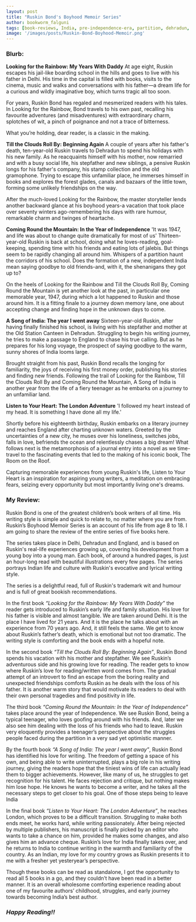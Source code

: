 ```yaml
---
layout: post
title: "Ruskin Bond's Boyhood Memoir Series"
author: bookworm_falguni
tags: [book-reviews, India, pre-independence-era, partition, dehradun, London, UK, based-on-true-story, inspirational, non-fiction, memoir, novella, life, dreams, success, positivity, work, career, writer, family, teenage, parents, famous-personality, nature, books]
image: '/images/posts/Ruskin-Bond-Boyhood-Memoir.png'
---
```


### **Blurb:**
**Looking for the Rainbow: My Years With Daddy**
At age eight, Ruskin escapes his jail-like boarding school in the hills and goes to live with his father in Delhi. His time in the capital is filled with books, visits to the cinema, music and walks and conversations with his father—a dream life for a curious and wildly imaginative boy, which turns tragic all too soon.

For years, Ruskin Bond has regaled and mesmerized readers with his tales. In Looking for the Rainbow, Bond travels to his own past, recalling his favourite adventures (and misadventures) with extraordinary charm, splotches of wit, a pinch of poignance and not a trace of bitterness.

What you’re holding, dear reader, is a classic in the making.

**Till the Clouds Roll By: Beginning Again**
A couple of years after his father's death, ten-year-old Ruskin travels to Dehradun to spend his holidays with his new family. As he reacquaints himself with his mother, now remarried and with a busy social life, his stepfather and new siblings, a pensive Ruskin longs for his father's company, his stamp collection and the old gramophone. Trying to escape this unfamiliar place, he immerses himself in books and explores the forest glades, canals and bazaars of the little town, forming some unlikely friendships on the way.

After the much-loved Looking for the Rainbow, the master storyteller lends another backward glance at his boyhood years-a vacation that took place over seventy winters ago-remembering his days with rare humour, remarkable charm and twinges of heartache.

**Coming Round the Mountain: In the Year of Independence**
'It was 1947, and life was about to change quite dramatically for most of us'
Thirteen-year-old Ruskin is back at school, doing what he loves-reading, goal-keeping, spending time with his friends and eating lots of jalebis. But things seem to be rapidly changing all around him. Whispers of a partition haunt the corridors of his school. Does the formation of a new, independent India mean saying goodbye to old friends-and, with it, the shenanigans they got up to? 

On the heels of Looking for the Rainbow and Till the Clouds Roll By, Coming Round the Mountain is yet another look at the past, in particular one memorable year, 1947, during which a lot happened to Ruskin and those around him. It is a fitting finale to a journey down memory lane, one about accepting change and finding hope in the unknown days to come.

**A Song of India: The year I went away**
Sixteen-year-old Ruskin, after having finally finished his school, is living with his stepfather and mother at the Old Station Canteen in Dehradun. Struggling to begin his writing journey, he tries to make a passage to England to chase his true calling. But as he prepares for his long voyage, the prospect of saying goodbye to the warm, sunny shores of India looms large.

Brought straight from his past, Ruskin Bond recalls the longing for familiarity, the joys of receiving his first money order, publishing his stories and finding new friends. Following the trail of Looking for the Rainbow, Till the Clouds Roll By and Coming Round the Mountain, A Song of India is another year from the life of a fiery teenager as he embarks on a journey to an unfamiliar land.

**Listen to Your Heart: The London Adventure**
'I followed my heart instead of my head. It is something I have done all my life.' 

Shortly before his eighteenth birthday, Ruskin embarks on a literary journey and reaches England after charting unknown waters. Greeted by the uncertainties of a new city, he muses over his loneliness, switches jobs, falls in love, befriends the ocean and relentlessly chases a big dream! What follows next is the metamorphosis of a journal entry into a novel as we time-travel to the fascinating events that led to the making of his iconic book, The Room on the Roof.

Capturing memorable experiences from young Ruskin's life, Listen to Your Heart is an inspiration for aspiring young writers, a meditation on embracing fears, seizing every opportunity but most importantly living one's dreams.

### **My Review:**
Ruskin Bond is one of the greatest children’s book writers of all time. His writing style is simple and quick to relate to, no matter where you are from. Ruskin’s Boyhood Memoir Series is an account of his life from age 8 to 18. I am going to share the review of the entire series of five books here.

The series takes place in Delhi, Dehradun and England, and is based on Ruskin's real-life experiences growing up, covering his development from a young boy into a young man. Each book, of around a hundred pages, is just an hour-long read with beautiful illustrations every few pages. The series portrays Indian life and culture with Ruskin's evocative and lyrical writing style.

The series is a delightful read, full of Ruskin's trademark wit and humour and is full of great bookish recommendations.

In the first book *“Looking for the Rainbow: My Years With Daddy”* the reader gets introduced to Ruskin’s early life and family situation. His love for his father is visible and almost tangible. We are taken around Delhi. It is the place I have lived for 21 years. And it is the place he talks about with an experience from 70 years ago. And, it still feels the same. We get to know about Ruskin’s father’s death, which is emotional but not too dramatic. The writing style is comforting and the book ends with a hopeful note.

In the second book *“Till the Clouds Roll By: Beginning Again”*, Ruskin Bond spends his vacation with his mother and stepfather. We see Ruskin’s adventurous side and his growing love for reading. The reader gets to know where Ruskin’s love for reading/written word comes from. The gradual attempt of an introvert to find an escape from the boring reality and unexpected friendships comforts Ruskin as he deals with the loss of his father. It is another warm story that would motivate its readers to deal with their own personal tragedies and find positivity in life.

The third book *“Coming Round the Mountain: In the Year of Independence”* takes place around the year of Independence. We see Ruskin Bond, being a typical teenager, who loves goofing around with his friends. And, later we also see him dealing with the loss of his friends who had to leave. Ruskin very eloquently provides a teenager’s perspective about the struggles people faced during the partition in a very sad yet optimistic manner.

By the fourth book *“A Song of India: The year I went away”*, Ruskin Bond has identified his love for writing. The freedom of getting a space of his own, and being able to write uninterrupted, plays a big role in his writing journey, giving the readers hope that the tiniest wins of life can actually lead them to bigger achievements. However, like many of us, he struggles to get recognition for his talent. He faces rejection and critique, but nothing makes him lose hope. He knows he wants to become a writer, and he takes all the necessary steps to get closer to his goal. One of those steps being to leave India

In the final book *“Listen to Your Heart: The London Adventure”*, he reaches London, which proves to be a difficult transition. Struggling to make both ends meet, he works hard, while writing passionately. After being rejected by multiple publishers, his manuscript is finally picked by an editor who wants to take a chance on him, provided he makes some changes, and also gives him an advance cheque. Ruskin’s love for India finally takes over, and he returns to India to continue writing in the warmth and familiarity of the country. As an Indian, my love for my country grows as Ruskin presents it to me with a fresher yet yesteryear’s perspective. 

Though these books can be read as standalone, I got the opportunity to read all 5 books in a go, and they couldn’t have been read in a better manner. It is an overall wholesome comforting experience reading about one of my favourite authors’ childhood, struggles, and early journey towards becoming India’s best author.

### ***Happy Reading!!***

